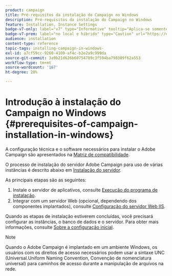 ```yaml
---
product: campaign
title: Pré-requisitos da instalação do Campaign no Windows
description: Pré-requisitos da instalação do Campaign no Windows
feature: Installation, Instance Settings
badge-v7-only: label="v7" type="Informative" tooltip="Aplica-se somente ao Campaign Classic v7"
badge-v7-prem: label="no local e híbrido" type="Caution" url="https://experienceleague.adobe.com/docs/campaign-classic/using/installing-campaign-classic/architecture-and-hosting-models/hosting-models-lp/hosting-models.html?lang=pt-BR" tooltip="Aplica-se somente a implantações locais e híbridas"
audience: installation
content-type: reference
topic-tags: installing-campaign-in-windows-
exl-id: a7cf59cc-9260-4109-af4c-b2e2a9c999da
source-git-commit: 3a9b21d626b60754789c3f594ba798309f62a553
workflow-type: tm+mt
source-wordcount: '167'
ht-degree: 20%

---
```


# Introdução à instalação do Campaign no Windows {#prerequisites-of-campaign-installation-in-windows}



A configuração técnica e o software necessários para instalar o Adobe Campaign são apresentados na [Matriz de compatibilidade](../../rn/using/compatibility-matrix.md).

O processo de instalação do servidor Adobe Campaign para uso de várias instâncias é descrito abaixo em [Instalação do servidor](../../installation/using/installing-the-server.md).

As principais etapas são as seguintes:

1. Instale o servidor de aplicativos, consulte [Execução do programa de instalação](../../installation/using/installing-the-server.md#executing-the-installation-program).
1. Integrar com um servidor Web (opcional, dependendo dos componentes implantados), consulte [Configuração do servidor Web IIS](../../installation/using/integration-into-a-web-server-for-windows.md#configuring-the-iis-web-server).

Quando as etapas de instalação estiverem concluídas, você precisará configurar as instâncias, o banco de dados e o servidor. Para obter mais informações, consulte [Sobre a configuração inicial](../../installation/using/about-initial-configuration.md).

>[!NOTE]
>
>Quando o Adobe Campaign é implantado em um ambiente Windows, os usuários com os direitos de acesso necessários podem usar a sintaxe UNC (Universal.Uniform Naming Convention, Convenção de nomenclatura universal) para caminhos de acesso durante a manipulação de arquivos na rede.
